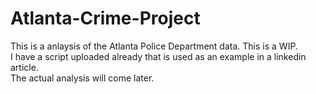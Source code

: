 # Atlanta-Crime-Project
This is a anlaysis of the Atlanta Police Department data.  This is a WIP.  
I have a script uploaded already that is used as an example in a linkedin article.  
The actual analysis will come later.
